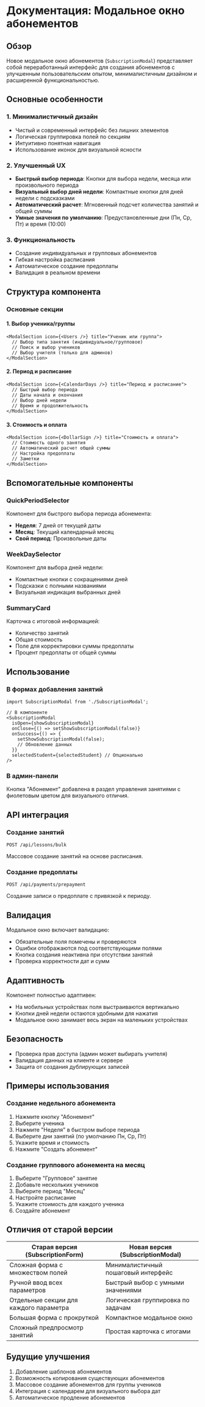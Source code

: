 # Документация: Модальное окно абонементов

## Обзор

Новое модальное окно абонементов (`SubscriptionModal`) представляет собой переработанный интерфейс для создания абонементов с улучшенным пользовательским опытом, минималистичным дизайном и расширенной функциональностью.

## Основные особенности

### 1. Минималистичный дизайн
- Чистый и современный интерфейс без лишних элементов
- Логическая группировка полей по секциям
- Интуитивно понятная навигация
- Использование иконок для визуальной ясности

### 2. Улучшенный UX
- **Быстрый выбор периода**: Кнопки для выбора недели, месяца или произвольного периода
- **Визуальный выбор дней недели**: Компактные кнопки для дней недели с подсказками
- **Автоматический расчет**: Мгновенный подсчет количества занятий и общей суммы
- **Умные значения по умолчанию**: Предустановленные дни (Пн, Ср, Пт) и время (10:00)

### 3. Функциональность
- Создание индивидуальных и групповых абонементов
- Гибкая настройка расписания
- Автоматическое создание предоплаты
- Валидация в реальном времени

## Структура компонента

### Основные секции

#### 1. Выбор ученика/группы
```tsx
<ModalSection icon={<Users />} title="Ученик или группа">
  // Выбор типа занятия (индивидуальное/групповое)
  // Поиск и выбор учеников
  // Выбор учителя (только для админов)
</ModalSection>
```

#### 2. Период и расписание
```tsx
<ModalSection icon={<CalendarDays />} title="Период и расписание">
  // Быстрый выбор периода
  // Даты начала и окончания
  // Выбор дней недели
  // Время и продолжительность
</ModalSection>
```

#### 3. Стоимость и оплата
```tsx
<ModalSection icon={<DollarSign />} title="Стоимость и оплата">
  // Стоимость одного занятия
  // Автоматический расчет общей суммы
  // Настройка предоплаты
  // Заметки
</ModalSection>
```

## Вспомогательные компоненты

### QuickPeriodSelector
Компонент для быстрого выбора периода абонемента:
- **Неделя**: 7 дней от текущей даты
- **Месяц**: Текущий календарный месяц
- **Свой период**: Произвольные даты

### WeekDaySelector
Компонент для выбора дней недели:
- Компактные кнопки с сокращениями дней
- Подсказки с полными названиями
- Визуальная индикация выбранных дней

### SummaryCard
Карточка с итоговой информацией:
- Количество занятий
- Общая стоимость
- Поле для корректировки суммы предоплаты
- Процент предоплаты от общей суммы

## Использование

### В формах добавления занятий
```tsx
import SubscriptionModal from './SubscriptionModal';

// В компоненте
<SubscriptionModal
  isOpen={showSubscriptionModal}
  onClose={() => setShowSubscriptionModal(false)}
  onSuccess={() => {
    setShowSubscriptionModal(false);
    // Обновление данных
  }}
  selectedStudent={selectedStudent} // Опционально
/>
```

### В админ-панели
Кнопка "Абонемент" добавлена в раздел управления занятиями с фиолетовым цветом для визуального отличия.

## API интеграция

### Создание занятий
```
POST /api/lessons/bulk
```
Массовое создание занятий на основе расписания.

### Создание предоплаты
```
POST /api/payments/prepayment
```
Создание записи о предоплате с привязкой к периоду.

## Валидация

Модальное окно включает валидацию:
- Обязательные поля помечены и проверяются
- Ошибки отображаются под соответствующими полями
- Кнопка создания неактивна при отсутствии занятий
- Проверка корректности дат и сумм

## Адаптивность

Компонент полностью адаптивен:
- На мобильных устройствах поля выстраиваются вертикально
- Кнопки дней недели остаются удобными для нажатия
- Модальное окно занимает весь экран на маленьких устройствах

## Безопасность

- Проверка прав доступа (админ может выбирать учителя)
- Валидация данных на клиенте и сервере
- Защита от создания дублирующих записей

## Примеры использования

### Создание недельного абонемента
1. Нажмите кнопку "Абонемент"
2. Выберите ученика
3. Нажмите "Неделя" в быстром выборе периода
4. Выберите дни занятий (по умолчанию Пн, Ср, Пт)
5. Укажите время и стоимость
6. Нажмите "Создать абонемент"

### Создание группового абонемента на месяц
1. Выберите "Групповое" занятие
2. Добавьте нескольких учеников
3. Выберите период "Месяц"
4. Настройте расписание
5. Укажите стоимость для каждого ученика
6. Создайте абонемент

## Отличия от старой версии

| Старая версия (SubscriptionForm) | Новая версия (SubscriptionModal) |
|----------------------------------|-----------------------------------|
| Сложная форма с множеством полей | Минималистичный пошаговый интерфейс |
| Ручной ввод всех параметров | Быстрый выбор с умными значениями |
| Отдельные секции для каждого параметра | Логическая группировка по задачам |
| Большая форма с прокруткой | Компактное модальное окно |
| Сложный предпросмотр занятий | Простая карточка с итогами |

## Будущие улучшения

1. Добавление шаблонов абонементов
2. Возможность копирования существующих абонементов
3. Массовое создание абонементов для группы учеников
4. Интеграция с календарем для визуального выбора дат
5. Автоматическое продление абонементов
